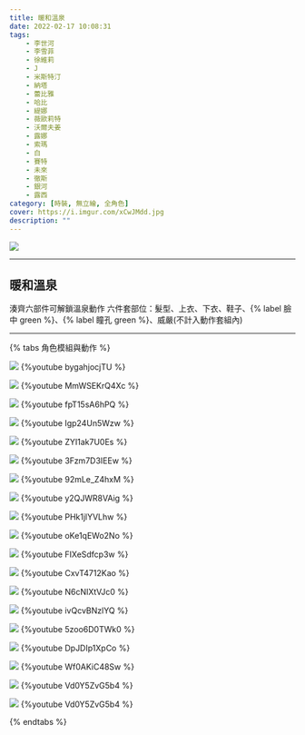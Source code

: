 ```yaml
---
title: 暖和溫泉
date: 2022-02-17 10:08:31
tags:
    - 李世河
    - 李雪菲
    - 徐維莉
    - J
    - 米斯特汀
    - 納塔
    - 蕾比雅
    - 哈比
    - 緹娜
    - 薇歐莉特
    - 沃爾夫姜
    - 露娜
    - 索瑪
    - 白
    - 賽特
    - 未來
    - 徹斯
    - 銀河
    - 露西
category: [時裝, 無立繪, 全角色]
cover: https://i.imgur.com/xCwJMdd.jpg
description: ""
---
```


![](https://i.imgur.com/xCwJMdd.jpg)

---
## 暖和溫泉

湊齊六部件可解鎖溫泉動作
六件套部位：髮型、上衣、下衣、鞋子、{% label 臉中 green %}、{% label 瞳孔 green %}、威嚴(不計入動作套組內)

---

{% tabs 角色模組與動作 %}
<!-- tab 李世河(Seha)-->
![](https://i.imgur.com/tDl5jJb.png)
{%youtube bygahjocjTU %}
<!-- endtab -->
<!-- tab 李雪菲(Seulbi)-->
![](https://i.imgur.com/BOEThmy.png)
{%youtube MmWSEKrQ4Xc %}
<!-- endtab -->
<!-- tab 徐維莉(Yuri)-->
![](https://i.imgur.com/0KYOwVl.png)
{%youtube fpT15sA6hPQ %}
<!-- endtab -->
<!-- tab J-->
![](https://i.imgur.com/1XaOCWA.png)
{%youtube Igp24Un5Wzw %}
<!-- endtab -->
<!-- tab 米斯特汀(Tein)-->
![](https://i.imgur.com/sEdeSGn.png)
{%youtube ZYI1ak7U0Es %}
<!-- endtab -->
<!-- tab 納塔(Nata)-->
![](https://i.imgur.com/ZD4mphl.png)
{%youtube 3Fzm7D3IEEw %}
<!-- endtab -->
<!-- tab 蕾比雅(Levia)-->
![](https://i.imgur.com/vRGdx6Z.png)
{%youtube 92mLe_Z4hxM %}
<!-- endtab -->
<!-- tab 哈比(Harpy)-->
![](https://i.imgur.com/7jnbOEy.png)
{%youtube y2QJWR8VAig %}
<!-- endtab -->
<!-- tab 緹娜(Tina)-->
![](https://i.imgur.com/xGHLBU9.png)
{%youtube PHk1jlYVLhw %}
<!-- endtab -->
<!-- tab 薇歐莉特(Violet)-->
![](https://i.imgur.com/iuEsS8j.png)
{%youtube oKe1qEWo2No %}
<!-- endtab -->
<!-- tab 沃爾夫姜(Wolfgang)-->
![](https://i.imgur.com/qmNxetO.png)
{%youtube FIXeSdfcp3w %}
<!-- endtab -->
<!-- tab 露娜(Luna)-->
![](https://i.imgur.com/yhf0LOa.png)
{%youtube CxvT4712Kao %}
<!-- endtab -->
<!-- tab 索瑪(Soma)-->
![](https://i.imgur.com/ohSRMMB.png)
{%youtube N6cNIXtVJc0 %}
<!-- endtab -->
<!-- tab 白(Bai)-->
![](https://i.imgur.com/fWp50ZI.png)
{%youtube ivQcvBNzlYQ %}
<!-- endtab -->
<!-- tab 賽特(Seth)-->
![](https://i.imgur.com/AZUOwJm.png)
{%youtube 5zoo6D0TWk0 %}
<!-- endtab -->
<!-- tab 未來(Mirae)-->
![](https://i.imgur.com/7ululVo.png)
{%youtube DpJDIp1XpCo %}
<!-- endtab -->
<!-- tab 徹斯(Chulsoo)-->
![](https://i.imgur.com/FBZyUVM.png)
{%youtube Wf0AKiC48Sw %}
<!-- endtab -->
<!-- tab 銀河(Eunha)-->
![](https://i.imgur.com/oDbT77e.png)
{%youtube Vd0Y5ZvG5b4 %}
<!-- endtab -->
<!-- tab 露西(Lucy)-->
![](https://i.imgur.com/WsfwpFW.png)
{%youtube Vd0Y5ZvG5b4 %}
<!-- endtab -->
{% endtabs %}